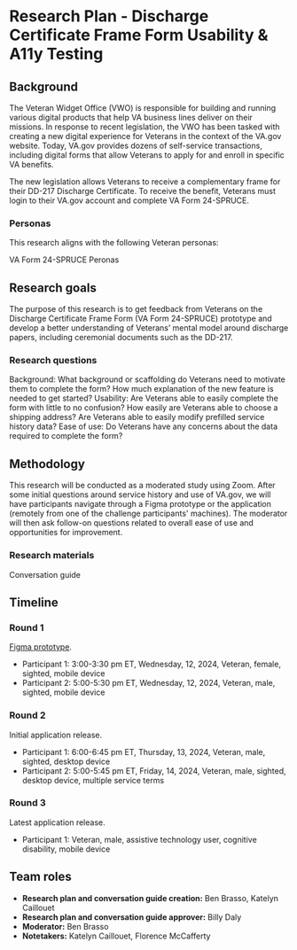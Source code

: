 # Research Plan - Discharge Certificate Frame Form Usability & A11y Testing 


## Background  

The Veteran Widget Office (VWO) is responsible for building and running various digital products that help VA business lines deliver on their missions. In response to recent legislation, the VWO has been tasked with creating a new digital experience for Veterans in the context of the VA.gov website. Today, VA.gov provides dozens of self-service transactions, including digital forms that allow Veterans to apply for and enroll in specific VA benefits.

The new legislation allows Veterans to receive a complementary frame for their DD-217 Discharge Certificate. To receive the benefit, Veterans must login to their VA.gov account and complete VA Form 24-SPRUCE.

### Personas

This research aligns with the following Veteran personas: 

VA Form 24-SPRUCE Peronas

## Research goals 

The purpose of this research is to get feedback from Veterans on the Discharge Certificate Frame Form (VA Form 24-SPRUCE) prototype and develop a better understanding of Veterans’ mental model around discharge papers, including ceremonial documents such as the DD-217. 

### Research questions

Background: What background or scaffolding do Veterans need to motivate them to complete the form? How much explanation of the new feature is needed to get started?
Usability: Are Veterans able to easily complete the form with little to no confusion?
How easily are Veterans able to choose a shipping address?
Are Veterans able to easily modify prefilled service history data?
Ease of use: Do Veterans have any concerns about the data required to complete the form?

## Methodology

This research will be conducted as a moderated study using Zoom. After some initial questions around service history and use of VA.gov, we will have participants navigate through a Figma prototype or the application (remotely from one of the challenge participants' machines). The moderator will then ask follow-on questions related to overall ease of use and opportunities for improvement. 

### Research materials 

Conversation guide 

## Timeline 

### Round 1

[Figma prototype](https://www.figma.com/proto/YPy7EusTFLgZOWCs0VKjJB/DD-217-discharge-certificate-frame?page-id=6%3A66&node-id=18-2599&viewport=604%2C343%2C0.2&t=UrxBCkXkJqXMvAp9-1&scaling=min-zoom&content-scaling=fixed&starting-point-node-id=18%3A2599&show-proto-sidebar=1). 

- Participant 1: 3:00-3:30 pm ET, Wednesday, 12, 2024, Veteran, female, sighted, mobile device
- Participant 2: 5:00-5:30 pm ET, Wednesday, 12, 2024, Veteran, male, sighted, mobile device 

### Round 2

Initial application release. 

- Participant 1: 6:00-6:45 pm ET, Thursday, 13, 2024, Veteran, male, sighted, desktop device
- Participant 2: 5:00-5:45 pm ET, Friday, 14, 2024, Veteran, male, sighted, desktop device, multiple service terms

### Round 3

Latest application release. 

- Participant 1: Veteran, male, assistive technology user, cognitive disability, mobile device 

## Team roles

- **Research plan and conversation guide creation:** Ben Brasso, Katelyn Caillouet
- **Research plan and conversation guide approver:** Billy Daly
- **Moderator:** Ben Brasso
- **Notetakers:** Katelyn Caillouet, Florence McCafferty
 


